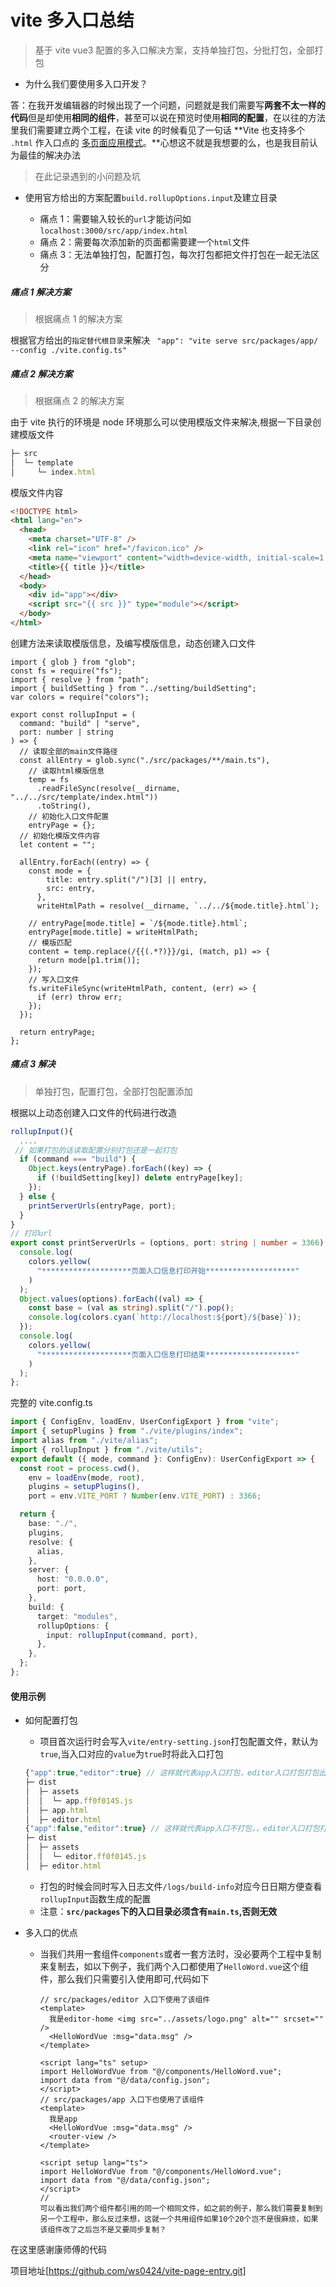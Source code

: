# vite 多入口总结

> 基于 vite vue3 配置的多入口解决方案，支持单独打包，分批打包，全部打包

- 为什么我们要使用多入口开发？

答：在我开发编辑器的时候出现了一个问题，问题就是我们需要写**两套不太一样的代码**但是却使用**相同的组件**，甚至可以说在预览时使用**相同的配置**，在以往的方法里我们需要建立两个工程，在读 vite 的时候看见了一句话 **Vite 也支持多个 `.html` 作入口点的 [多页面应用模式](https://vitejs.cn/guide/build.html#multi-page-app)。**心想这不就是我想要的么，也是我目前认为最佳的解决办法

> 在此记录遇到的小问题及坑

- 使用官方给出的方案配置`build.rollupOptions.input`及建立目录

  - 痛点 1：需要输入较长的`url`才能访问如`localhost:3000/src/app/index.html`
  - 痛点 2：需要每次添加新的页面都需要建一个`html`文件
  - 痛点 3：无法单独打包，配置打包，每次打包都把文件打包在一起无法区分

##### 痛点 1 解决方案

> 根据痛点 1 的解决方案

根据官方给出的`指定替代根目录`来解决 ` "app": "vite serve src/packages/app/ --config ./vite.config.ts"`

##### 痛点 2 解决方案

> 根据痛点 2 的解决方案

由于 vite 执行的环境是 node 环境那么可以使用模版文件来解决,根据一下目录创建模版文件

```js
├─ src
│  └─ template
│     └─ index.html
```

模版文件内容

```html
<!DOCTYPE html>
<html lang="en">
  <head>
    <meta charset="UTF-8" />
    <link rel="icon" href="/favicon.ico" />
    <meta name="viewport" content="width=device-width, initial-scale=1.0" />
    <title>{{ title }}</title>
  </head>
  <body>
    <div id="app"></div>
    <script src="{{ src }}" type="module"></script>
  </body>
</html>
```

创建方法来读取模版信息，及编写模版信息，动态创建入口文件

```tsx
import { glob } from "glob";
const fs = require("fs");
import { resolve } from "path";
import { buildSetting } from "../setting/buildSetting";
var colors = require("colors");

export const rollupInput = (
  command: "build" | "serve",
  port: number | string
) => {
  // 读取全部的main文件路径
  const allEntry = glob.sync("./src/packages/**/main.ts"),
    // 读取html模版信息
    temp = fs
      .readFileSync(resolve(__dirname, "../../src/template/index.html"))
      .toString(),
    // 初始化入口文件配置
    entryPage = {};
  // 初始化模版文件内容
  let content = "";

  allEntry.forEach((entry) => {
    const mode = {
        title: entry.split("/")[3] || entry,
        src: entry,
      },
      writeHtmlPath = resolve(__dirname, `../../${mode.title}.html`);

    // entryPage[mode.title] = `/${mode.title}.html`;
    entryPage[mode.title] = writeHtmlPath;
    // 模版匹配
    content = temp.replace(/{{(.*?)}}/gi, (match, p1) => {
      return mode[p1.trim()];
    });
    // 写入口文件
    fs.writeFileSync(writeHtmlPath, content, (err) => {
      if (err) throw err;
    });
  });

  return entryPage;
};
```

##### 痛点 3 解决

> 单独打包，配置打包，全部打包配置添加

根据以上动态创建入口文件的代码进行改造

```ts
rollupInput(){
  ....
 // 如果打包的话读取配置分别打包还是一起打包
  if (command === "build") {
    Object.keys(entryPage).forEach((key) => {
      if (!buildSetting[key]) delete entryPage[key];
    });
  } else {
    printServerUrls(entryPage, port);
  }
}
// 打印url
export const printServerUrls = (options, port: string | number = 3366) => {
  console.log(
    colors.yellow(
      "********************页面入口信息打印开始********************"
    )
  );
  Object.values(options).forEach((val) => {
    const base = (val as string).split("/").pop();
    console.log(colors.cyan(`http://localhost:${port}/${base}`));
  });
  console.log(
    colors.yellow(
      "********************页面入口信息打印结束********************"
    )
  );
};
```

完整的 vite.config.ts

```ts
import { ConfigEnv, loadEnv, UserConfigExport } from "vite";
import { setupPlugins } from "./vite/plugins/index";
import alias from "./vite/alias";
import { rollupInput } from "./vite/utils";
export default ({ mode, command }: ConfigEnv): UserConfigExport => {
  const root = process.cwd(),
    env = loadEnv(mode, root),
    plugins = setupPlugins(),
    port = env.VITE_PORT ? Number(env.VITE_PORT) : 3366;

  return {
    base: "./",
    plugins,
    resolve: {
      alias,
    },
    server: {
      host: "0.0.0.0",
      port: port,
    },
    build: {
      target: "modules",
      rollupOptions: {
        input: rollupInput(command, port),
      },
    },
  };
};
```

#### 使用示例

- 如何配置打包

  - 项目首次运行时会写入`vite/entry-setting.json`打包配置文件，默认为`true`,当入口对应的`value`为`true`时将此入口打包

  ```js
  {"app":true,"editor":true} // 这样就代表app入口打包，editor入口打包打包出来的结果对应如下
  ├─ dist
  │  ├─ assets
  │  │  └─ app.ff0f0145.js
  │  ├─ app.html
  │  ├─ editor.html
  {"app":false,"editor":true} // 这样就代表app入口不打包，，editor入口打包打包出来的结果对应如下
  ├─ dist
  │  ├─ assets
  │  │  └─ editor.ff0f0145.js
  │  ├─ editor.html
  ```

  - 打包的时候会同时写入日志文件`/logs/build-info`对应今日日期方便查看`rollupInput`函数生成的配置
  - 注意：**`src/packages`下的入口目录必须含有`main.ts`,否则无效**

- 多入口的优点

  - 当我们共用一套组件`components`或者一套方法时，没必要两个工程中复制来复制去，如以下例子，我们两个入口都使用了`HelloWord.vue`这个组件，那么我们只需要引入使用即可,代码如下

    ```vue
    // src/packages/editor 入口下使用了该组件
    <template>
      我是editor-home <img src="../assets/logo.png" alt="" srcset="" />
      <HelloWordVue :msg="data.msg" />
    </template>

    <script lang="ts" setup>
    import HelloWordVue from "@/components/HelloWord.vue";
    import data from "@/data/config.json";
    </script>
    // src/packages/app 入口下也使用了该组件
    <template>
      我是app
      <HelloWordVue :msg="data.msg" />
      <router-view />
    </template>

    <script setup lang="ts">
    import HelloWordVue from "@/components/HelloWord.vue";
    import data from "@/data/config.json";
    </script>
    //
    可以看出我们两个组件都引用的同一个相同文件，如之前的例子，那么我们需要复制到另一个工程中，那么反过来想，这就一个共用组件如果10个20个岂不是很麻烦，如果该组件改了之后岂不是又要同步复制？
    ```

在这里感谢康师傅的代码

项目地址[https://github.com/ws0424/vite-page-entry.git]
